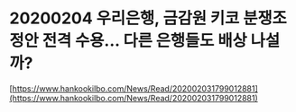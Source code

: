 # 20200204 우리은행, 금감원 키코 분쟁조정안 전격 수용... 다른 은행들도 배상 나설까?

[https://www.hankookilbo.com/News/Read/202002031799012881](https://www.hankookilbo.com/News/Read/202002031799012881)